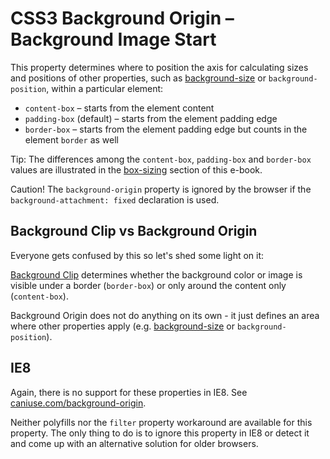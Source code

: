 CSS3 Background Origin – Background Image Start
===============================================

This property determines where to position the axis for calculating sizes and
positions of other properties, such as
[background-size](css3-background-size.md) or `background-position`, within a
particular element:

-   `content-box` – starts from the element content
-   `padding-box` (default) – starts from the element padding edge
-   `border-box` – starts from the element padding edge but counts in the
    element `border` as well

Tip: The differences among the `content-box`, `padding-box` and `border-box`
values are illustrated in the [box-sizing](css3-box-sizing.md) section of this
e-book.

Caution! The `background-origin` property is ignored by the browser if the
`background-attachment: fixed` declaration is used.

Background Clip vs Background Origin
------------------------------------

Everyone gets confused by this so let's shed some light on it:

[Background Clip](css3-background-clip.md) determines whether the background
color or image is visible under a border (`border-box`) or only around the
content only (`content-box`).

Background Origin does not do anything on its own - it just defines an area
where other properties apply (e.g. [background-size](css3-background-size.md)
or `background-position`).

IE8
---

Again, there is no support for these properties in IE8. See
[caniuse.com/background-origin](http://caniuse.com/background-origin).

Neither polyfills nor the `filter` property workaround are available for this
property. The only thing to do is to ignore this property in IE8 or detect it
and come up with an alternative solution for older browsers.

